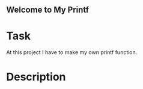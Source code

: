 ## Welcome to My Printf

# Task
At this project I have to make my own printf function.

# Description
